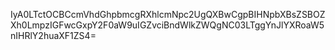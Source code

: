 IyA0LTctOCBCcmVhdGhpbmcgRXhlcmNpc2UgQXBwCgpBIHNpbXBsZSBOZXh0LmpzIGFwcGxpY2F0aW9uIGZvciBndWlkZWQgNC03LTggYnJlYXRoaW5nIHRlY2huaXF1ZS4=